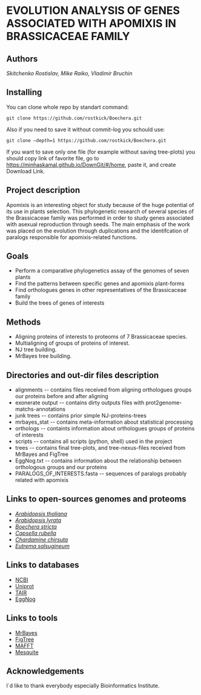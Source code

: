 # EVOLUTION ANALYSIS OF GENES ASSOCIATED WITH APOMIXIS IN BRASSICACEAE FAMILY
## Authors
*Skitchenko Rostislav, Mike Raiko, Vladimir Bruchin*
## Installing
You can clone whole repo by standart command:

```
git clone https://github.com/rostkick/Boechera.git
```
Also if you need to save it without commit-log you schould use:

```
git clone —depth=1 https://github.com/rostkick/Boechera.git
```

If you want to save only one file (for example without saving tree-plots) you should copy link of favorite file,
go to https://minhaskamal.github.io/DownGit/#/home, paste it, and create Download Link.

## Project description
Apomixis is an interesting object for study because of the huge potential
of its use in plants selection. This phylogenetic research of several species
of the Brassicaceae family was performed in order to study genes associated
with asexual reproduction through seeds. The main emphasis of the work was
placed on the evolution through duplications and the identifcation of paralogs
responsible for apomixis-related functions.
## Goals  
* Perform a comparative phylogenetics assay of the genomes of seven plants  
* Find the patterns between specific genes and apomixis plant-forms  
* Find orthologues genes in other representatives of the Brassicaceae family  
* Build the trees of genes of interests
## Methods
* Aligning proteins of interests to proteoms of 7 Brassicaceae species. 
* Multialigning of groups of proteins of interest.
* NJ tree building.
* MrBayes tree building.
## Directories and out-dir files description
* alignments -- contains files received from aligning orthologues groups our proteins before and after aligning
* exonerate output -- contains dirty outputs files with prot2genome-matchs-annotations
* junk trees -- contains prior simple NJ-proteins-trees
* mrbayes_stat -- contains meta-information about statistical processing
* orthologs -- containts information about orthologues groups of proteins of interests
* scripts -- contains all scripts (python, shell) used in the project
* trees -- contains final tree-plots, and tree-nexus-files received from MrBayes and FigTree
* EggNog.txt -- contains information about the relationship between orthologous groups and our proteins
* PARALOGS_OF_INTERESTS.fasta -- sequences of paralogs probably related with apomixis
## Links to open-sources genomes and proteoms
* [*Arabidopsis thaliana*](https://www.ncbi.nlm.nih.gov/genome/?term=Arabidopsis+thaliana)
* [*Arabidopsis lyrata*](https://www.ncbi.nlm.nih.gov/genome/?term=arabidopsis+lyrata)
* [*Boechera stricta*](https://www.ncbi.nlm.nih.gov/genome/?term=Boechera+stricta)
* [*Capsella rubella*](https://www.ncbi.nlm.nih.gov/genome/498)
* [*Chardamine chirsuta*](http://chi.mpipz.mpg.de/assembly.html)
* [*Eutrema salsugineum*](https://www.ncbi.nlm.nih.gov/genome/12266)
## Links to databases
* [NCBI](https://www.ncbi.nlm.nih.gov/)
* [Uniprot](http://www.uniprot.org/)
* [TAIR](https://www.arabidopsis.org/)
* [EggNog](http://eggnogdb.embl.de/#/app/home)
## Links to tools 
* [MrBayes](http://mrbayes.sourceforge.net/)
* [FigTree](http://tree.bio.ed.ac.uk/software/figtree/)
* [MAFFT](https://mafft.cbrc.jp/alignment/software/)
* [Mesquite](https://mesquiteproject.wikispaces.com/)
## Aсknowledgements
I\`d like to thank everybody especially Bioinformatics Institute.
